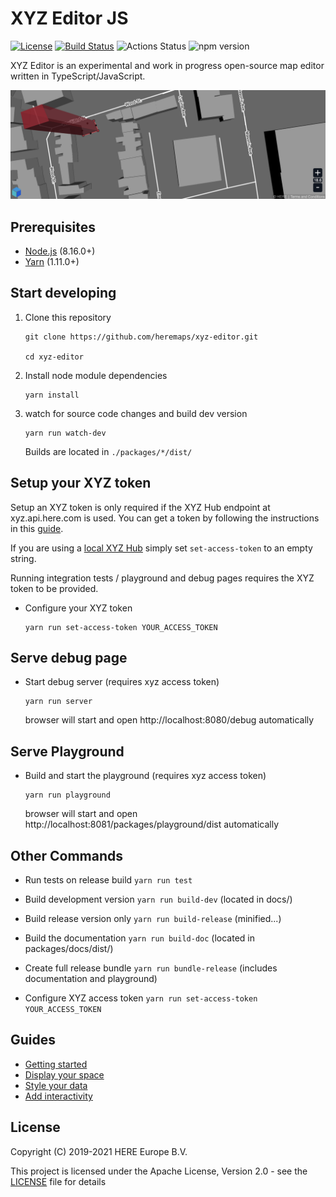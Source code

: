 # XYZ Editor JS
[![License](https://img.shields.io/badge/License-Apache%202.0-blue.svg)](https://opensource.org/licenses/Apache-2.0)
[![Build Status](https://travis-ci.com/heremaps/xyz-editor.svg?branch=master)](https://travis-ci.com/heremaps/xyz-editor)
![Actions Status](https://github.com/heremaps/xyz-editor/workflows/Build%20&%20Test/badge.svg)
![npm version](https://img.shields.io/npm/v/@here/xyz-maps-editor.svg)

XYZ Editor is an experimental and work in progress open-source map editor written in TypeScript/JavaScript.

![edit buildings with xyz-editor](packages/display/assets/xyz-maps.png)

## Prerequisites

* [Node.js](https://nodejs.org) (8.16.0+)
* [Yarn](https://yarnpkg.com/en/docs/install) (1.11.0+)


## Start developing

1. Clone this repository

    ```
    git clone https://github.com/heremaps/xyz-editor.git

    cd xyz-editor
    ```

2. Install node module dependencies
    ```
    yarn install
    ```

3. watch for source code changes and build dev version
    ```
    yarn run watch-dev
    ```
    Builds are located in `./packages/*/dist/`


## Setup your XYZ token

Setup an XYZ token is only required if the XYZ Hub endpoint at xyz.api.here.com is used.
You can get a token by following the instructions in this [guide](https://www.here.xyz/api/getting-token/).

If you are using a [local XYZ Hub](https://github.com/heremaps/xyz-hub#getting-started) simply set `set-access-token` to an empty string.

Running integration tests / playground and debug pages requires the XYZ token to be provided.

* Configure your XYZ token
    ```
    yarn run set-access-token YOUR_ACCESS_TOKEN
    ```

## Serve debug page

* Start debug server (requires xyz access token)
    ```
    yarn run server
    ```
    browser will start and open http://localhost:8080/debug automatically



## Serve Playground

* Build and start the playground (requires xyz access token)
    ```
    yarn run playground
    ```
    browser will start and open http://localhost:8081/packages/playground/dist automatically


## Other Commands

* Run tests on release build `yarn run test`

* Build development version `yarn run build-dev` (located in docs/)

* Build release version only `yarn run build-release` (minified...)

* Build the documentation `yarn run build-doc` (located in packages/docs/dist/)

* Create full release bundle `yarn run bundle-release` (includes documentation and playground)

* Configure XYZ access token `yarn run set-access-token YOUR_ACCESS_TOKEN`


## Guides

* [Getting started](https://github.com/heremaps/xyz-editor/wiki/Getting-started)
* [Display your space](https://github.com/heremaps/xyz-editor/wiki/Display-your-space)
* [Style your data](https://github.com/heremaps/xyz-editor/wiki/Style-your-data)
* [Add interactivity](https://github.com/heremaps/xyz-editor/wiki/Add-interactivity)


## License

Copyright (C) 2019-2021 HERE Europe B.V.

This project is licensed under the Apache License, Version 2.0 - see the [LICENSE](LICENSE) file for details
